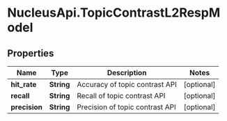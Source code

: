 # NucleusApi.TopicContrastL2RespModel

## Properties
Name | Type | Description | Notes
------------ | ------------- | ------------- | -------------
**hit_rate** | **String** | Accuracy of topic contrast API | [optional] 
**recall** | **String** | Recall of topic contrast API | [optional] 
**precision** | **String** | Precision of topic contrast API | [optional] 


